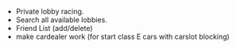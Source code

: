 - Private lobby racing.
- Search all available lobbies.
- Friend List (add/delete)
- make cardealer work (for start class E cars with carslot blocking)